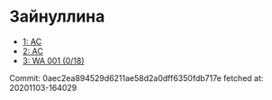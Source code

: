 # Зайнуллина
- [1: AC](1.md)
- [2: AC](2.md)
- [3: WA 001 (0/18)](3.md)

Commit: 0aec2ea894529d6211ae58d2a0dff6350fdb717e
 fetched at: 20201103-164029
